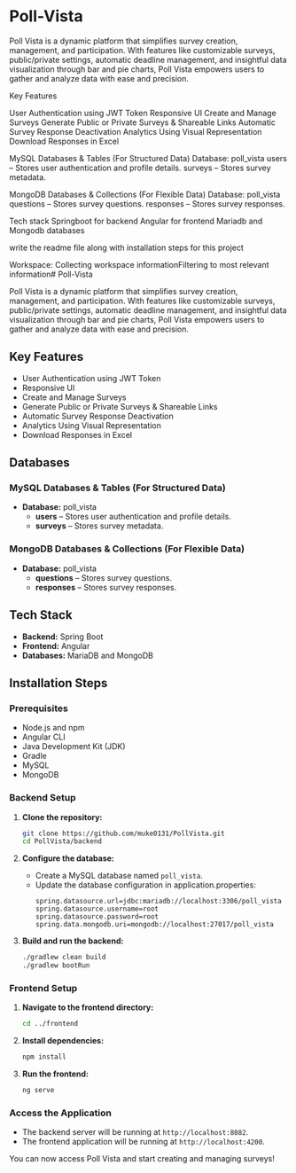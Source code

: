 # Poll-Vista
 Poll Vista is a dynamic platform that simplifies survey creation, management, and participation. With features like customizable surveys, public/private settings, automatic deadline management, and insightful data visualization through bar and pie charts, Poll Vista empowers users to gather and analyze data with ease and precision.

Key Features

User Authentication using JWT Token
Responsive UI
Create and Manage Surveys
Generate Public or Private Surveys & Shareable Links
Automatic Survey Response Deactivation
Analytics Using Visual Representation
Download Responses in Excel

MySQL Databases & Tables (For Structured Data)
Database: poll_vista
users – Stores user authentication and profile details.
surveys – Stores survey metadata.

MongoDB Databases & Collections (For Flexible Data)
Database: poll_vista
questions – Stores survey questions.
responses – Stores survey responses.

Tech stack 
Springboot for backend
Angular for frontend
Mariadb and Mongodb databases

write the readme file along with installation steps for this project

Workspace: Collecting workspace informationFiltering to most relevant information# Poll-Vista

Poll Vista is a dynamic platform that simplifies survey creation, management, and participation. With features like customizable surveys, public/private settings, automatic deadline management, and insightful data visualization through bar and pie charts, Poll Vista empowers users to gather and analyze data with ease and precision.

## Key Features

- User Authentication using JWT Token
- Responsive UI
- Create and Manage Surveys
- Generate Public or Private Surveys & Shareable Links
- Automatic Survey Response Deactivation
- Analytics Using Visual Representation
- Download Responses in Excel

## Databases

### MySQL Databases & Tables (For Structured Data)
- **Database:** poll_vista
  - **users** – Stores user authentication and profile details.
  - **surveys** – Stores survey metadata.

### MongoDB Databases & Collections (For Flexible Data)
- **Database:** poll_vista
  - **questions** – Stores survey questions.
  - **responses** – Stores survey responses.

## Tech Stack

- **Backend:** Spring Boot
- **Frontend:** Angular
- **Databases:** MariaDB and MongoDB

## Installation Steps

### Prerequisites

- Node.js and npm
- Angular CLI
- Java Development Kit (JDK)
- Gradle
- MySQL
- MongoDB

### Backend Setup

1. **Clone the repository:**
   ```sh
   git clone https://github.com/muke0131/PollVista.git
   cd PollVista/backend
   ```

2. **Configure the database:**
   - Create a MySQL database named `poll_vista`.
   - Update the database configuration in application.properties:
     ```properties
     spring.datasource.url=jdbc:mariadb://localhost:3306/poll_vista
     spring.datasource.username=root
     spring.datasource.password=root
     spring.data.mongodb.uri=mongodb://localhost:27017/poll_vista
     ```

3. **Build and run the backend:**
   ```sh
   ./gradlew clean build
   ./gradlew bootRun
   ```

### Frontend Setup

1. **Navigate to the frontend directory:**
   ```sh
   cd ../frontend
   ```

2. **Install dependencies:**
   ```sh
   npm install
   ```

3. **Run the frontend:**
   ```sh
   ng serve
   ```

### Access the Application

- The backend server will be running at `http://localhost:8082`.
- The frontend application will be running at `http://localhost:4200`.

You can now access Poll Vista and start creating and managing surveys!